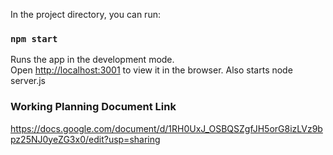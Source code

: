 In the project directory, you can run:

### `npm start`

Runs the app in the development mode.<br>
Open [http://localhost:3001](http://localhost:3001) to view it in the browser.
Also starts node server.js

### Working Planning Document Link

https://docs.google.com/document/d/1RH0UxJ_OSBQSZgfJH5orG8izLVz9bpz25NJ0yeZG3x0/edit?usp=sharing
